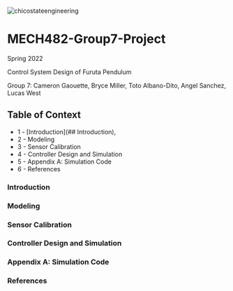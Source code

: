 ![chicostateengineering](https://user-images.githubusercontent.com/104525569/165656325-126c0024-a1b2-44f3-8fbc-4cbb8f84246b.png)
# MECH482-Group7-Project

 Spring 2022 
 
 Control System Design of Furuta Pendulum 
 
 Group 7: Cameron Gaouette, Bryce Miller, Toto Albano-Dito, Angel Sanchez, Lucas West 

## Table of Context
+ 1 - [Introduction](## Introduction), 
+ 2 - Modeling
+ 3 - Sensor Calibration
+ 4 - Controller Design and Simulation 
+ 5 - Appendix A: Simulation Code
+ 6 - References 

### Introduction

### Modeling

### Sensor Calibration

### Controller Design and Simulation 

### Appendix A: Simulation Code

### References 
